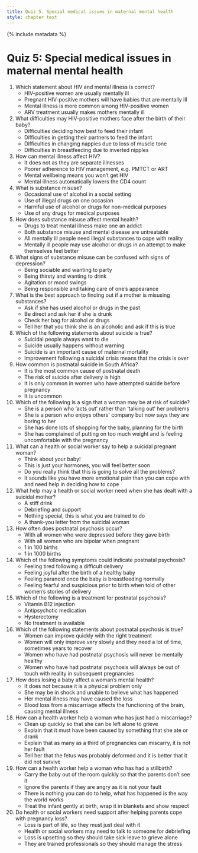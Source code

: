 ```yaml
---
title: Quiz 5. Special medical issues in maternal mental health
style: chapter test
---
```


{% include metadata %}

# Quiz 5: Special medical issues in maternal mental health
 
1.	Which statement about HIV and mental illness is correct?
	-	HIV-positive women are usually mentally ill
	-	Pregnant HIV-positive mothers will have babies that are mentally ill
	+	Mental illness is more common among HIV-positive women
	-	ARV treatment usually makes mothers mentally ill
2.	What difficulties may HIV-positive mothers face after the birth of their baby?
	+	Difficulties deciding how best to feed their infant
	-	Difficulties in getting their partners to feed the infant
	-	Difficulties in changing nappies due to loss of muscle tone
	-	Difficulties in breastfeeding due to inverted nipples
3.	How can mental illness affect HIV?
	-	It does not as they are separate illnesses
	+	Poorer adherence to HIV management, e.g. PMTCT or ART 
	-	Mental wellbeing means you won’t get HIV
	-	Mental illness automatically lowers the CD4 count
4.	What is substance misuse?
	-	Occasional use of alcohol in a social setting
	-	Use of illegal drugs on one occasion
	+	Harmful use of alcohol or drugs for non-medical purposes
	-	Use of any drugs for medical purposes
5.	How does substance misuse affect mental health?
	-	Drugs to treat mental illness make one an addict
	-	Both substance misuse and mental disease are untreatable
	-	All mentally ill people need illegal substances to cope with reality
	+	Mentally ill people may use alcohol or drugs in an attempt to make themselves feel better
6.	What signs of substance misuse can be confused with signs of depression?
	-	Being sociable and wanting to party
	-	Being thirsty and wanting to drink
	+	Agitation or mood swings
	-	Being responsible and taking care of one’s appearance
7.	What is the best approach to finding out if a mother is misusing substances?
	+	Ask if she has used alcohol or drugs in the past
	-	Be direct and ask her if she is drunk
	-	Check her bag for alcohol or drugs
	-	Tell her that you think she is an alcoholic and ask if this is true
8.	Which of the following statements about suicide is true?
	-	Suicidal people always want to die
	-	Suicide usually happens without warning
	+	Suicide is an important cause of maternal mortality
	-	Improvement following a suicidal crisis means that the crisis is over
9.	How common is postnatal suicide in South Africa?
	-	It is the most common cause of postnatal death
	+	The risk of suicide after delivery is high
	-	It is only common in women who have attempted suicide before pregnancy
	-	It is uncommon
10.	Which of the following is a sign that a woman may be at risk of suicide?
	+	She is a person who ‘acts out’ rather than ‘talking out’ her problems
	-	She is a person who enjoys others' company but now says they are boring to her
	-	She has done lots of shopping for the baby, planning for the birth
	-	She has complained of putting on too much weight and is feeling uncomfortable with the pregnancy
11.	What can a health or social worker say to help a suicidal pregnant woman?
	-	Think about your baby!
	-	This is just your hormones, you will feel better soon
	-	Do you really think that this is going to solve all the problems?
	+	It sounds like you have more emotional pain than you can cope with and need help in deciding how to cope
12.	What help may a health or social worker need when she has dealt with a suicidal mother?
	-	A stiff drink
	+	Debriefing and support
	-	Nothing special, this is what you are trained to do
	-	A thank-you letter from the suicidal woman
13.	How often does postnatal psychosis occur?
	-	With all women who were depressed before they gave birth
	-	With all women who are bipolar when pregnant
	-	1 in 100 births
	+	1 in 1000 births
14.	Which of the following symptoms could indicate postnatal psychosis?
	-	Feeling tired following a difficult delivery
	-	Feeling joyful after the birth of a healthy baby
	+	Feeling paranoid once the baby is breastfeeding normally
	-	Feeling fearful and suspicious prior to birth when told of other women’s stories of delivery
15.	Which of the following is a treatment for postnatal psychosis?
	-	Vitamin B12 injection
	+	Antipsychotic medication
	-	Hysterectomy
	-	No treatment is available
16.	Which of the following statements about postnatal psychosis is true?
	+	Women can improve quickly with the right treatment
	-	Women will only improve very slowly and they need a lot of time, sometimes years to recover
	-	Women who have had postnatal psychosis will never be mentally healthy
	-	Women who have had postnatal psychosis will always be out of touch with reality in subsequent pregnancies
17.	How does losing a baby affect a woman’s mental health?
	-	It does not because it is a physical problem only
	+	She may be in shock and unable to believe what has happened
	-	Her mental illness may have caused the loss
	-	Blood loss from a miscarriage affects the functioning of the brain, causing mental illness
18.	How can a health worker help a woman who has just had a miscarriage?
	-	Clean up quickly so that she can be left alone to grieve
	-	Explain that it must have been caused by something that she ate or drank
	+	Explain that as many as a third of pregnancies can miscarry, it is not her fault
	-	Tell her that the fetus was probably deformed and it is better that it did not survive
19.	How can a health worker help a woman who has had a stillbirth?
	-	Carry the baby out of the room quickly so that the parents don’t see it
	-	Ignore the parents if they are angry as it is not your fault
	-	There is nothing you can do to help, what has happened is the way the world works
	+	Treat the infant gently at birth, wrap it in blankets and show respect 
20.	Do health or social workers need support after helping parents cope with pregnancy loss?
	-	Loss is part of life, so they must just deal with it
	+	Health or social workers may need to talk to someone for debriefing
	-	Loss is upsetting so they should take sick leave to grieve alone
	-	They are trained professionals so they should manage the stress

